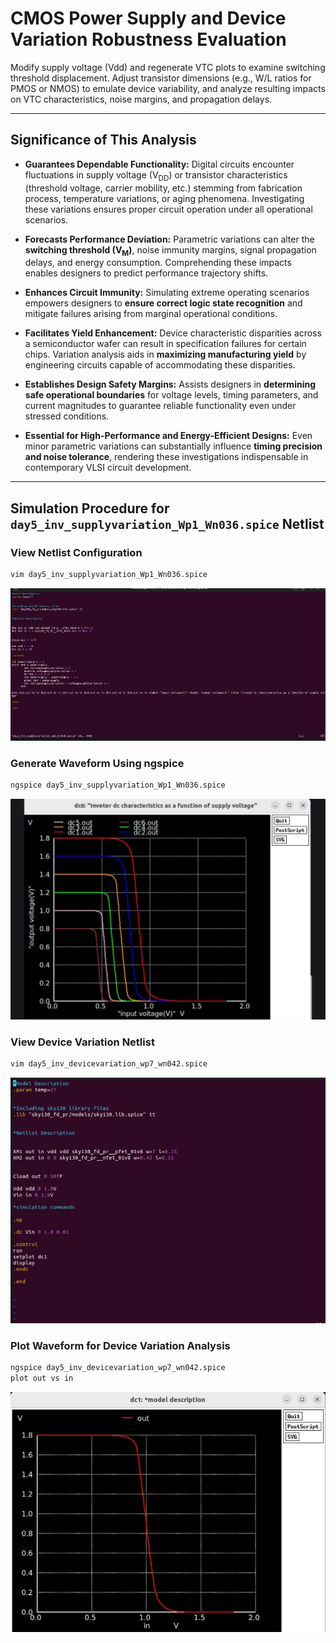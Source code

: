 # CMOS Power Supply and Device Variation Robustness Evaluation

Modify supply voltage (Vdd) and regenerate VTC plots to examine switching threshold displacement. Adjust transistor dimensions (e.g., W/L ratios for PMOS or NMOS) to emulate device variability, and analyze resulting impacts on VTC characteristics, noise margins, and propagation delays.

---

## Significance of This Analysis

- **Guarantees Dependable Functionality:** Digital circuits encounter fluctuations in supply voltage (V<sub>DD</sub>) or transistor characteristics (threshold voltage, carrier mobility, etc.) stemming from fabrication process, temperature variations, or aging phenomena. Investigating these variations ensures proper circuit operation under all operational scenarios.

- **Forecasts Performance Deviation:** Parametric variations can alter the **switching threshold (V<sub>M</sub>)**, noise immunity margins, signal propagation delays, and energy consumption. Comprehending these impacts enables designers to predict performance trajectory shifts.

- **Enhances Circuit Immunity:** Simulating extreme operating scenarios empowers designers to **ensure correct logic state recognition** and mitigate failures arising from marginal operational conditions.

- **Facilitates Yield Enhancement:** Device characteristic disparities across a semiconductor wafer can result in specification failures for certain chips. Variation analysis aids in **maximizing manufacturing yield** by engineering circuits capable of accommodating these disparities.

- **Establishes Design Safety Margins:** Assists designers in **determining safe operational boundaries** for voltage levels, timing parameters, and current magnitudes to guarantee reliable functionality even under stressed conditions.

- **Essential for High-Performance and Energy-Efficient Designs:** Even minor parametric variations can substantially influence **timing precision and noise tolerance**, rendering these investigations indispensable in contemporary VLSI circuit development.

---

## Simulation Procedure for `day5_inv_supplyvariation_Wp1_Wn036.spice` Netlist

### View Netlist Configuration

```bash
vim day5_inv_supplyvariation_Wp1_Wn036.spice
```
![img](https://github.com/Rahul-Sivesh-11/RISC-V_Tape_Out_Week_4/blob/main/Images/IMG-20251019-WA0102.jpg)

### Generate Waveform Using ngspice

```bash
ngspice day5_inv_supplyvariation_Wp1_Wn036.spice
```
![img](https://github.com/Rahul-Sivesh-11/RISC-V_Tape_Out_Week_4/blob/main/Images/IMG-20251019-WA0101.jpg)

### View Device Variation Netlist

```bash
vim day5_inv_devicevariation_wp7_wn042.spice
```
![img](https://github.com/Rahul-Sivesh-11/RISC-V_Tape_Out_Week_4/blob/main/Images/IMG-20251019-WA0100.jpg)

### Plot Waveform for Device Variation Analysis

```bash
ngspice day5_inv_devicevariation_wp7_wn042.spice
plot out vs in
```
![img](https://github.com/Rahul-Sivesh-11/RISC-V_Tape_Out_Week_4/blob/main/Images/IMG-20251019-WA0099.jpg)

